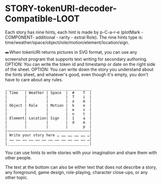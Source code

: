 # STORY-tokenURI-decoder-Compatible-LOOT

Each story has nine hints, each hint is made by p-C-a-r-e (plotMark - COMPONENT- additional - rarity - extral Role).
The nine hints type is: time/weather/space/object/role/motion/element/location/sign.

✒️When tokenURI returns pictures in SVG format, you can use any screenshot program that supports text writing for secondary authoring.
OPTION: You can write the token id and timestamp or date on the right side of the sheet.
OPTION: You can write down the story you understand about the hints sheet, and whatever's good, even though it's empty, you don't have to care about any rules.

    ________________________________________
    | Time   | Weather | Space  |  #    T  |
    |        |         |        |  T    i  |
    |        |         |        |  o    m  |
    | Object | Role    | Motion |  k    e  |
    |        |         |        |  e    s  |
    |        |         |        |  n    t  |
    | Element| Location| Sign   |  I    a  |
    |        |         |        |  d    m  |
    |        |         |        |       p  |
    |——————————————————————————————————————|
    | Write your story here … …… …… …… …… …|
    | …… …… …… …… …… …… …… …… …… …… …… …… …|
    |______________________________________|  


You can use hints to write stories with your imagination and share them with other people.

The text at the bottom can also be either text that does not describe a story, any foreground, game design, role-playing, character close-ups, or any other topic.
